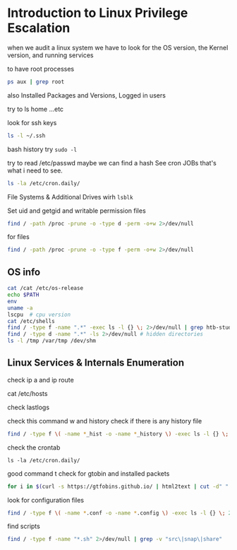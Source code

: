 # Introduction to Linux Privilege Escalation


when we audit a linux system we have to look for the OS version, the Kernel version, and running services

to have root processes

```sh
ps aux | grep root
```

also Installed Packages and Versions, Logged in users

try to ls home ...etc

look for ssh keys 

```sh
ls -l ~/.ssh
```

bash history 
try `sudo -l`

try to read /etc/passwd maybe we can find a hash 
See cron JOBs that's what i need to see.

```sh
ls -la /etc/cron.daily/
```
File Systems & Additional Drives wirh `lsblk`

Set uid and getgid and writable permission files 
```bash
find / -path /proc -prune -o -type d -perm -o+w 2>/dev/null
```
for files 
```sh
find / -path /proc -prune -o -type f -perm -o+w 2>/dev/null
```
## OS info 

```bash
cat /cat /etc/os-release
echo $PATH
env
uname -a
lscpu  # cpu version
cat /etc/shells
find / -type f -name ".*" -exec ls -l {} \; 2>/dev/null | grep htb-student # hidden files
find / -type d -name ".*" -ls 2>/dev/null # hidden directories
ls -l /tmp /var/tmp /dev/shm
```
## Linux Services & Internals Enumeration

check ip a and ip route 

cat /etc/hosts

check lastlogs

check this command w and history
check if there is any history file

```bash
find / -type f \( -name *_hist -o -name *_history \) -exec ls -l {} \; 2>/dev/null
```

check the crontab

    ls -la /etc/cron.daily/


good command t check for gtobin and installed packets 

```bash
for i in $(curl -s https://gtfobins.github.io/ | html2text | cut -d" " -f1 | sed '/^[[:space:]]*$/d');do if grep -q "$i" installed_pkgs.list;then echo "Check GTFO for: $i";fi;done
```

look for configuration files 

```bash
find / -type f \( -name *.conf -o -name *.config \) -exec ls -l {} \; 2>/dev/null
```

find scripts 
```bash
find / -type f -name "*.sh" 2>/dev/null | grep -v "src\|snap\|share"
```